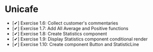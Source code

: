 # Unicafe
  - [✔] Exercise 1.6: Collect customer's commentaries
  - [✔] Exercise 1.7: Add All Average and Positive functions
  - [✔] Exercise 1.8: Create Statistics component
  - [✔] Exercise 1.9: Display Statistics component conditional render
  - [✔] Exercise 1.10: Create component Button and StatisticLine